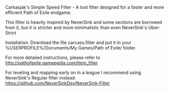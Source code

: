 Carkasjak's Simple Speed Filter - A loot filter designed for a faster and more efficient Path of Exile endgame.

This filter is heavily inspired by NeverSink and some sections are borrowed from it, but it is stricter and more minimalistic than even NeverSink's Uber-Strict

Installation: Download the file carcass.filter and put it in your %USERPROFILE%/Documents/My Games/Path of Exile/ folder.

For more detailed instructions, please refer to http://pathofexile.gamepedia.com/Item_filter

For leveling and mapping early on in a league I recommend using NeverSink's Regular filter instead:
https://github.com/NeverSinkDev/NeverSink-Filter
